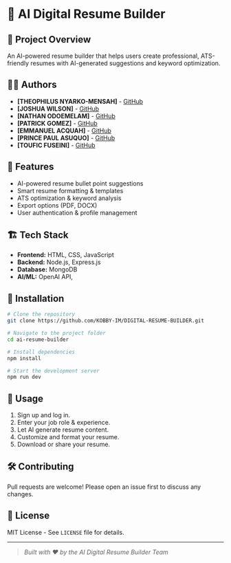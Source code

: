 # 📝 AI Digital Resume Builder


## 📌 Project Overview
An AI-powered resume builder that helps users create professional, 
ATS-friendly resumes with AI-generated suggestions and keyword optimization.


## 👨‍💻 Authors
- **[THEOPHILUS NYARKO-MENSAH]** - [GitHub](https://github.com/KOBBY-IM)
- **[JOSHUA WILSON]** - [GitHub](https://github.com/JoshuaWilson-RGU)
- **[NATHAN ODOEMELAM]** - [GitHub](https://github.com/kelechiodoemelam)
- **[PATRICK GOMEZ]** - [GitHub](https://github.com/OtuGomez)
- **[EMMANUEL ACQUAH]** - [GitHub](https://github.com/acquah09)
- **[PRINCE PAUL ASUQUO]** - [GitHub](https://github.com/Billpaj)
- **[TOUFIC FUSEINI]** - [GitHub](https://github.com/Thorfic)




## 🚀 Features
- AI-powered resume bullet point suggestions
- Smart resume formatting & templates
- ATS optimization & keyword analysis
- Export options (PDF, DOCX)
- User authentication & profile management

## 🏗 Tech Stack
- **Frontend:** HTML, CSS, JavaScript
- **Backend:** Node.js, Express.js
- **Database:** MongoDB
- **AI/ML:** OpenAI API,


## 📜 Installation
```bash
# Clone the repository
git clone https://github.com/KOBBY-IM/DIGITAL-RESUME-BUILDER.git

# Navigate to the project folder
cd ai-resume-builder

# Install dependencies
npm install

# Start the development server
npm run dev
```

## 🎯 Usage
1. Sign up and log in.
2. Enter your job role & experience.
3. Let AI generate resume content.
4. Customize and format your resume.
5. Download or share your resume.

## 🛠 Contributing
Pull requests are welcome! Please open an issue first to discuss any changes.

## 📄 License
MIT License - See `LICENSE` file for details.

---

> _Built with ❤️ by the AI Digital Resume Builder Team_

